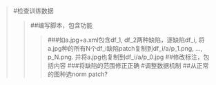 >#检查训练数据
>>##编写脚本，包含功能
>>>###如a.jpg+a.xml包含df_1, df_2两种缺陷，逐缺陷df_i, 将a.jpg种的所有N个df_i缺陷patch复制到df_i/a/p_1.png, ..., p_N.png. 并将a.jpg也复制到df_i/a/p_0.jpg
>>##修改标注，包括内容
>>>###将缺陷的范围修正正确
>#调整数据机制
>>##从正常的图种选norm patch?
